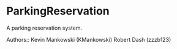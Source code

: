 # ParkingReservation
A parking reservation system.

Authors::
    Kevin Mankowski (KMankowski)
    Robert Dash (zzzb123)